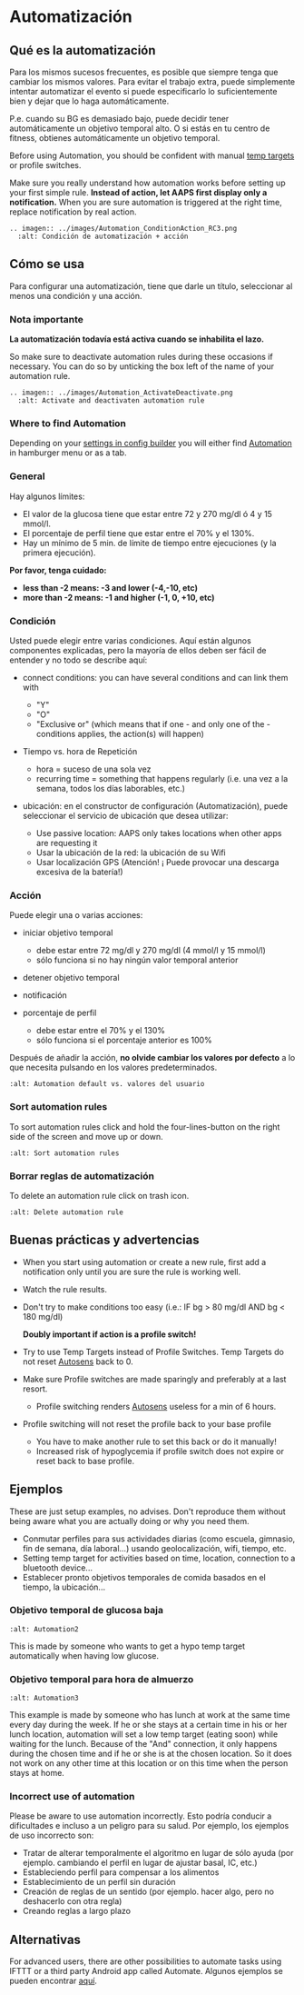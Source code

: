 # Automatización

## Qué es la automatización

Para los mismos sucesos frecuentes, es posible que siempre tenga que cambiar los mismos valores. Para evitar el trabajo extra, puede simplemente intentar automatizar el evento si puede especificarlo lo suficientemente bien y dejar que lo haga automáticamente.

P.e. cuando su BG es demasiado bajo, puede decidir tener automáticamente un objetivo temporal alto. O si estás en tu centro de fitness, obtienes automáticamente un objetivo temporal.

Before using Automation, you should be confident with manual [temp targets](./temptarget.html) or profile switches.

Make sure you really understand how automation works before setting up your first simple rule. **Instead of action, let AAPS first display only a notification.** When you are sure automation is triggered at the right time, replace notification by real action.

```{eval-rst}
.. imagen:: ../images/Automation_ConditionAction_RC3.png
  :alt: Condición de automatización + acción
```

## Cómo se usa

Para configurar una automatización, tiene que darle un título, seleccionar al menos una condición y una acción.

### Nota importante

**La automatización todavía está activa cuando se inhabilita el lazo.**

So make sure to deactivate automation rules during these occasions if necessary. You can do so by unticking the box left of the name of your automation rule.

```{eval-rst}
.. imagen:: ../images/Automation_ActivateDeactivate.png
  :alt: Activate and deactivaten automation rule
```

### Where to find Automation

Depending on your [settings in config builder](../Configuration/Config-Builder#tab-or-hamburger-menu) you will either find [Automation](../Configuration/Config-Builder.md#automation) in hamburger menu or as a tab.

### General

Hay algunos límites:

- El valor de la glucosa tiene que estar entre 72 y 270 mg/dl ó 4 y 15 mmol/l.
- El porcentaje de perfil tiene que estar entre el 70% y el 130%.
- Hay un mínimo de 5 min. de límite de tiempo entre ejecuciones (y la primera ejecución).

**Por favor, tenga cuidado:**

- **less than -2 means: -3 and lower (-4,-10, etc)**
- **more than -2 means: -1 and higher (-1, 0, +10, etc)**

### Condición

Usted puede elegir entre varias condiciones. Aquí están algunos componentes explicadas, pero la mayoría de ellos deben ser fácil de entender y no todo se describe aquí:

- connect conditions: you can have several conditions and can link them with

  - "Y"
  - "O"
  - "Exclusive or" (which means that if one - and only one of the - conditions applies, the action(s) will happen)

- Tiempo vs. hora de Repetición

  - hora = suceso de una sola vez
  - recurring time = something that happens regularly (i.e. una vez a la semana, todos los días laborables, etc.)

- ubicación: en el constructor de configuración (Automatización), puede seleccionar el servicio de ubicación que desea utilizar:

  - Use passive location: AAPS only takes locations when other apps are requesting it
  - Usar la ubicación de la red: la ubicación de su Wifi
  - Usar localización GPS (Atención! ¡ Puede provocar una descarga excesiva de la batería!)

### Acción

Puede elegir una o varias acciones:

- iniciar objetivo temporal

  - debe estar entre 72 mg/dl y 270 mg/dl (4 mmol/l y 15 mmol/l)
  - sólo funciona si no hay ningún valor temporal anterior

- detener objetivo temporal

- notificación

- porcentaje de perfil

  - debe estar entre el 70% y el 130%
  - sólo funciona si el porcentaje anterior es 100%

Después de añadir la acción, **no olvide cambiar los valores por defecto** a lo que necesita pulsando en los valores predeterminados.

```{image} ../images/Automation_Default_V2_5.png
:alt: Automation default vs. valores del usuario
```

### Sort automation rules

To sort automation rules click and hold the four-lines-button on the right side of the screen and move up or down.

```{image} ../images/Automation_Sort.png
:alt: Sort automation rules
```

### Borrar reglas de automatización

To delete an automation rule click on trash icon.

```{image} ../images/Automation_Delete.png
:alt: Delete automation rule
```

## Buenas prácticas y advertencias

- When you start using automation or create a new rule, first add a notification only until you are sure the rule is working well.

- Watch the rule results.

- Don't try to make conditions too easy (i.e.: IF bg > 80 mg/dl AND bg \< 180 mg/dl)

  **Doubly important if action is a profile switch!**

- Try to use Temp Targets instead of Profile Switches. Temp Targets do not reset [Autosens](../Usage/Open-APS-features#autosens) back to 0.

- Make sure Profile switches are made sparingly and preferably at a last resort.

  - Profile switching renders [Autosens](../Usage/Open-APS-features#autosens) useless for a min of 6 hours.

- Profile switching will not reset the profile back to your base profile

  - You have to make another rule to set this back or do it manually!
  - Increased risk of hypoglycemia if profile switch does not expire or reset back to base profile.

## Ejemplos

These are just setup examples, no advises. Don't reproduce them without being aware what you are actually doing or why you need them.

- Conmutar perfiles para sus actividades diarias (como escuela, gimnasio, fin de semana, día laboral...) usando geolocalización, wifi, tiempo, etc.
- Setting temp target for activities based on time, location, connection to a bluetooth device...
- Establecer pronto objetivos temporales de comida basados en el tiempo, la ubicación...

### Objetivo temporal de glucosa baja

```{image} ../images/Automation2.png
:alt: Automation2
```

This is made by someone who wants to get a hypo temp target automatically when having low glucose.

### Objetivo temporal para hora de almuerzo

```{image} ../images/Automation3.png
:alt: Automation3
```

This example is made by someone who has lunch at work at the same time every day during the week. If he or she stays at a certain time in his or her lunch location, automation will set a low temp target (eating soon) while waiting for the lunch. Because of the "And" connection, it only happens during the chosen time and if he or she is at the chosen location. So it does not work on any other time at this location or on this time when the person stays at home.

### Incorrect use of automation

Please be aware to use automation incorrectly. Esto podría conducir a dificultades e incluso a un peligro para su salud. Por ejemplo, los ejemplos de uso incorrecto son:

- Tratar de alterar temporalmente el algoritmo en lugar de sólo ayuda (por ejemplo. cambiando el perfil en lugar de ajustar basal, IC, etc.)
- Estableciendo perfil para compensar a los alimentos
- Establecimiento de un perfil sin duración
- Creación de reglas de un sentido (por ejemplo. hacer algo, pero no deshacerlo con otra regla)
- Creando reglas a largo plazo

## Alternativas

For advanced users, there are other possibilities to automate tasks using IFTTT or a third party Android app called Automate. Algunos ejemplos se pueden encontrar [aquí](./automationwithapp.html).
